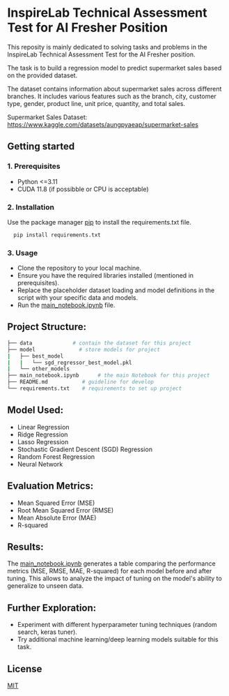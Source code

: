 
# InspireLab Technical Assessment Test for AI Fresher Position

This reposity is mainly dedicated to solving tasks and problems in the InspireLab Technical Assessment Test for the AI Fresher position.

The task is to build a regression model to predict supermarket sales based on the provided dataset.

The dataset contains information about supermarket sales across different branches. It includes various features such as the branch, city, customer type, gender, product line, unit price, quantity, and total sales. 

Supermarket Sales Dataset: https://www.kaggle.com/datasets/aungpyaeap/supermarket-sales


## Getting started

### 1. Prerequisites

- Python <=3.11
- CUDA 11.8 (if possibble or CPU is acceptable)

### 2. Installation

Use the package manager [pip](https://pip.pypa.io/en/stable/) to install the requirements.txt file.

```bash
  pip install requirements.txt
```

### 3. Usage

- Clone the repository to your local machine.
- Ensure you have the required libraries installed (mentioned in prerequisites).
- Replace the placeholder dataset loading and model definitions in the script with your specific data and models.
- Run the [main_notebook.ipynb](https://github.com/sirrtt/InspireLab-Technical-Assessment-Test-for-AI-Fresher-Position/blob/main/Notebook.ipynb) file.

## Project Structure:
```bash
├── data             # contain the dataset for this project
├── model              # store models for project
|   ├── best_model
|   |   └── sgd_regressor_best_model.pkl
|   └── other_models
├── main_notebook.ipynb      # the main Notebook for this project
├── README.md           # guideline for develop
└── requirements.txt    # requirements to set up project
```
## Model Used:

- Linear Regression 
- Ridge Regression
- Lasso Regression
- Stochastic Gradient Descent (SGD) Regression
- Random Forest Regression
- Neural Network

## Evaluation Metrics:

- Mean Squared Error (MSE)
- Root Mean Squared Error (RMSE)
- Mean Absolute Error (MAE)
- R-squared

## Results:

The [main_notebook.ipynb](https://github.com/sirrtt/InspireLab-Technical-Assessment-Test-for-AI-Fresher-Position/blob/main/Notebook.ipynb) generates a table comparing the performance metrics (MSE, RMSE, MAE, R-squared) for each model before and after tuning. This allows to analyze the impact of tuning on the model's ability to generalize to unseen data.

## Further Exploration:

- Experiment with different hyperparameter tuning techniques (random search, keras tuner).
- Try additional machine learning/deep learning models suitable for this task.
    
## License

[MIT](https://choosealicense.com/licenses/mit/)

